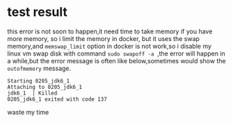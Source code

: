 # test result

this error is not soon to happen,it need time to take memory if you have more memory, so i limit the memory in docker, but it uses the swap memory,and `memswap_limit` option in docker is not work,so i disable my linux vm swap disk with command `sudo swapoff -a `,the error will happen in a while,but the error message is often like below,sometimes would show the `outofmemory` message.

````
Starting 0205_jdk6_1
Attaching to 0205_jdk6_1
jdk6_1  | Killed
0205_jdk6_1 exited with code 137
````

waste my time 
